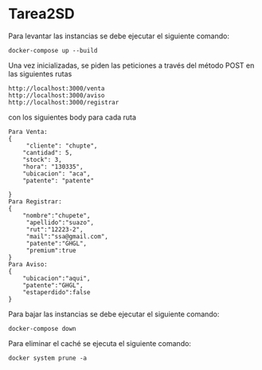 # Tarea2SD


Para levantar las instancias se debe ejecutar el siguiente comando:
```
docker-compose up --build
```

Una vez inicializadas, se piden las peticiones a través del método POST en las siguientes rutas

```
http://localhost:3000/venta
http://localhost:3000/aviso
http://localhost:3000/registrar

```
con los siguientes body para cada ruta
```
Para Venta: 
{
     "cliente": "chupte",
    "cantidad": 5,
    "stock": 3,
    "hora": "130335",
    "ubicacion": "aca",
    "patente": "patente"

}
Para Registrar:
{
    "nombre":"chupete",
     "apellido":"suazo", 
     "rut":"12223-2",
     "mail":"ssa@gmail.com", 
     "patente":"GHGL", 
     "premium":true
}
Para Aviso:
{
    "ubicacion":"aqui",
    "patente":"GHGL", 
    "estaperdido":false
}

```
Para bajar las instancias se debe ejecutar el siguiente comando:
```
docker-compose down
```
Para eliminar el caché se ejecuta el siguiente comando:
```
docker system prune -a
```
